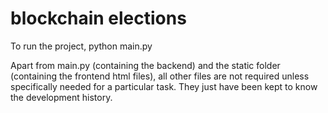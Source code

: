 # blockchain elections

To run the project,
python main.py

Apart from main.py (containing the backend) and the static folder (containing the frontend html files), all other files are not required unless specifically needed for a particular task. They just have been kept to know the development history.

